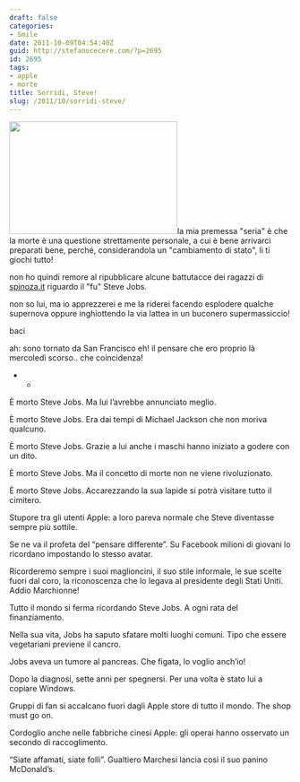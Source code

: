 ```yaml
---
draft: false
categories:
- Smile
date: 2011-10-09T04:54:40Z
guid: http://stefanocecere.com/?p=2695
id: 2695
tags:
- apple
- morte
title: Sorridi, Steve!
slug: /2011/10/sorridi-steve/
---
```


<img src="http://stefanocecere.com/wp-content/uploads/sites/3/2011/10/steve.jpg" alt="" title="steve" width="300" height="201" class="alignright size-full wp-image-2697" />la mia premessa "seria" è che la morte è una questione strettamente personale, a cui è bene arrivarci preparati bene, perché, considerandola un "cambiamento di stato", li ti giochi tutto!

non ho quindi remore al ripubblicare alcune battutacce dei ragazzi di [spinoza.it](http://www.spinoza.it/2011/10/08/la-dolce-vita/) riguardo il "fu" Steve Jobs.
  
non so lui, ma io apprezzerei e me la riderei facendo esplodere qualche supernova oppure inghiottendo la via lattea in un buconero supermassiccio!
  
baci
  
ah: sono tornato da San Francisco eh! il pensare che ero proprio là mercoledì scorso.. che coincidenza!

- -

È morto Steve Jobs. Ma lui l’avrebbe annunciato meglio.

È morto Steve Jobs. Era dai tempi di Michael Jackson che non moriva qualcuno.

È morto Steve Jobs. Grazie a lui anche i maschi hanno iniziato a godere con un dito.

È morto Steve Jobs. Ma il concetto di morte non ne viene rivoluzionato.

È morto Steve Jobs. Accarezzando la sua lapide si potrà visitare tutto il cimitero.

Stupore tra gli utenti Apple: a loro pareva normale che Steve diventasse sempre più sottile.

Se ne va il profeta del “pensare differente”. Su Facebook milioni di giovani lo ricordano impostando lo stesso avatar.

Ricorderemo sempre i suoi maglioncini, il suo stile informale, le sue scelte fuori dal coro, la riconoscenza che lo legava al presidente degli Stati Uniti. Addio Marchionne!

Tutto il mondo si ferma ricordando Steve Jobs. A ogni rata del finanziamento.

Nella sua vita, Jobs ha saputo sfatare molti luoghi comuni. Tipo che essere vegetariani previene il cancro.

Jobs aveva un tumore al pancreas. Che figata, lo voglio anch’io!

Dopo la diagnosi, sette anni per spegnersi. Per una volta è stato lui a copiare Windows.

Gruppi di fan si accalcano fuori dagli Apple store di tutto il mondo. The shop must go on.

Cordoglio anche nelle fabbriche cinesi Apple: gli operai hanno osservato un secondo di raccoglimento.

“Siate affamati, siate folli”. Gualtiero Marchesi lancia così il suo panino McDonald’s.